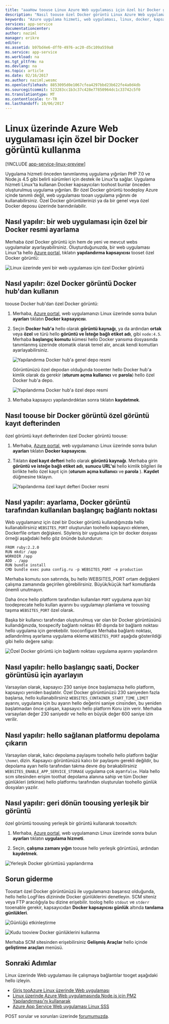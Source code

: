 ```yaml
---
title: "aaaHow toouse Linux Azure Web uygulaması için özel bir Docker görüntü | Microsoft Docs"
description: "Nasıl toouse özel Docker görüntü Linux Azure Web uygulaması için."
keywords: "Azure uygulama hizmeti, web uygulaması, linux, docker, kapsayıcı"
services: app-service
documentationcenter: 
author: naziml
manager: erikre
editor: 
ms.assetid: b97bd4e6-dff0-4976-ac20-d5c109a559a8
ms.service: app-service
ms.workload: na
ms.tgt_pltfrm: na
ms.devlang: na
ms.topic: article
ms.date: 02/16/2017
ms.author: naziml;wesmc
ms.openlocfilehash: 8853095d0e1067cfea4297bbd23b622fe4a0d4db
ms.sourcegitcommit: 523283cc1b3c37c428e77850964dc1c33742c5f0
ms.translationtype: MT
ms.contentlocale: tr-TR
ms.lasthandoff: 10/06/2017
---
```

# <a name="using-a-custom-docker-image-for-azure-web-app-on-linux"></a>Linux üzerinde Azure Web uygulaması için özel bir Docker görüntü kullanma #

[!INCLUDE [app-service-linux-preview](../../includes/app-service-linux-preview.md)]


Uygulama hizmeti önceden tanımlanmış uygulama yığınları PHP 7.0 ve Node.js 4.5 gibi belirli sürümleri için destek ile Linux'ta sağlar. Uygulama hizmeti Linux'ta kullanan Docker kapsayıcıları toohost bunlar önceden oluşturulmuş uygulama yığınları. Bir özel Docker görüntü toodeploy Azure içinde tanımlı değil, web uygulaması tooan uygulama yığınını de kullanabilirsiniz. Özel Docker görüntülerinizi ya da bir genel veya özel Docker deposu üzerinde barındırılabilir.


## <a name="how-to-set-a-custom-docker-image-for-a-web-app"></a>Nasıl yapılır: bir web uygulaması için özel bir Docker resmi ayarlama
Merhaba özel Docker görüntü için hem de yeni ve mevcut webs uygulamalar ayarlayabilirsiniz. Oluşturduğunuzda, bir web uygulaması Linux'ta hello [Azure portal](https://portal.azure.com/#create/Microsoft.AppSvcLinux), tıklatın **yapılandırma kapsayıcısı** tooset özel Docker görüntü:

![Linux üzerinde yeni bir web uygulaması için özel Docker görüntü][1]


## <a name="how-to-use-a-custom-docker-image-from-docker-hub"></a>Nasıl yapılır: özel Docker görüntü Docker hub'dan kullanın ##
toouse Docker hub'dan özel Docker görüntü:

1. Merhaba, [Azure portal](https://portal.azure.com), web uygulamanızı Linux üzerinde sonra bulun **ayarları** tıklatın **Docker kapsayıcısı**.

2.  Seçin **Docker hub'a** hello olarak **görüntü kaynağı**, ya da ardından **ortak** veya **özel** ve türü hello **görüntü ve İsteğe bağlı etiket adı**, gibi `node:4.5`. Merhaba **başlangıç komutu** kümesi hello Docker yansıma dosyasında tanımlanmış üzerinde otomatik olarak temel alır, ancak kendi komutları ayarlayabilirsiniz.  

    ![Yapılandırma Docker hub'a genel depo resmi][2]

    Görüntünüzü özel depodan olduğunda tooenter hello Docker hub'a kimlik olarak da gerekir (**oturum açma kullanıcı** ve **parola**) hello özel Docker hub'a depo.

    ![Yapılandırma Docker hub'a özel depo resmi][3]

3. Merhaba kapsayıcı yapılandırdıktan sonra tıklatın **kaydetmek**.

## <a name="how-toouse-a-docker-image-from-a-private-image-registry"></a>Nasıl toouse bir Docker görüntü özel görüntü kayıt defterinden ##
özel görüntü kayıt defterinden özel Docker görüntü toouse:

1. Merhaba, [Azure portal](https://portal.azure.com), web uygulamanızı Linux üzerinde sonra bulun **ayarları** tıklatın **Docker kapsayıcısı**.

2.  Tıklatın **özel kayıt defteri** hello olarak **görüntü kaynağı**. Merhaba girin **görüntü ve isteğe bağlı etiket adı**, **sunucu URL'si** hello kimlik bilgileri ile birlikte hello özel kayıt için (**oturum açma kullanıcı** ve **parola** ). **Kaydet** düğmesine tıklayın.

    ![Yapılandırma özel kayıt defteri Docker resmi][4]


## <a name="how-to-set-hello-port-used-by-your-docker-image"></a>Nasıl yapılır: ayarlama, Docker görüntü tarafından kullanılan başlangıç bağlantı noktası ##

Web uygulamanız için özel bir Docker görüntü kullandığınızda hello kullanabilirsiniz `WEBSITES_PORT` oluşturulan toohello kapsayıcı eklenen, Dockerfile ortam değişkeni. Söyleniş bir uygulama için bir docker dosyası örneği aşağıdaki hello göz önünde bulundurun:

    FROM ruby:2.2.0
    RUN mkdir /app
    WORKDIR /app
    ADD . /app
    RUN bundle install
    CMD bundle exec puma config.ru -p WEBSITES_PORT -e production

Merhaba komutu son satırında, bu hello WEBSITES_PORT ortam değişkeni çalışma zamanında geçirilen görebilirsiniz. Büyük/küçük harf komutlarda önemli unutmayın.

Daha önce hello platform tarafından kullanılan `PORT` uygulama ayarı biz toodeprecate hello kullan ayarını bu uygulamayı planlama ve toousing taşıma `WEBSITES_PORT` özel olarak.

Başka bir kullanıcı tarafından oluşturulmuş var olan bir Docker görüntüsünü kullandığınızda, toospecify bağlantı noktası 80 dışında bir bağlantı noktası hello uygulama için gerekebilir. tooconfigure Merhaba bağlantı noktası, adlandırılmış ayarlama uygulama ekleme `WEBSITES_PORT` aşağıda gösterildiği gibi hello değere sahip:

![Özel Docker görüntü için bağlantı noktası uygulama ayarını yapılandırın][6]

## <a name="how-to-set-hello-startup-time-for-your-docker-image"></a>Nasıl yapılır: hello başlangıç saati, Docker görüntüsü için ayarlayın ##

Varsayılan olarak, kapsayıcı 230 saniye önce başlamazsa hello platform, kapsayıcı yeniden başlatılır. Özel Docker görüntünüzü 230 saniyeden fazla başlarsa, hello kullanabilirsiniz `WEBSITES_CONTAINER_START_TIME_LIMIT` ayarını, uygulama için bu ayarın hello değerini saniye cinsinden, bu yeniden başlatmadan önce çalışan, kapsayıcı hello platform Koru izin verir. Merhaba varsayılan değer 230 saniyedir ve hello en büyük değer 600 saniye izin verilir.

## <a name="how-to-unmount-hello-platform-provided-storage"></a>Nasıl yapılır: hello sağlanan platformu depolama çıkarın ##

Varsayılan olarak, kalıcı depolama paylaşımı toohello hello platform bağlar `\home\` dizin. Kapsayıcı görüntünüzü kalıcı bir paylaşımı gerekli değildir, bu depolama ayarı hello tarafından takma devre dışı bırakabilirsiniz `WEBSITES_ENABLE_APP_SERVICE_STORAGE` uygulama çok ayarı`false`. Hala hello scm sitesinden erişim toothat depolama alanına sahip ve tüm Docker günlükleri (etkinse) hello platformu tarafından oluşturulan toohello günlük dosyaları yazılır.

## <a name="how-to-switch-back-toousing-a-built-in-image"></a>Nasıl yapılır: geri dönün toousing yerleşik bir görüntü ##

özel görüntü toousing yerleşik bir görüntü kullanarak tooswitch:

1. Merhaba, [Azure portal](https://portal.azure.com), web uygulamanızı Linux üzerinde sonra bulun **ayarları** tıklatın **uygulama hizmeti**.

2. Seçin, **çalışma zamanı yığın** toouse hello yerleşik görüntüsü, ardından **kaydetmek**. 

![Yerleşik Docker görüntüsü yapılandırma][5]


## <a name="troubleshooting"></a>Sorun giderme ##

Toostart özel Docker görüntünüzü ile uygulamanızı başarısız olduğunda, hello hello LogFiles dizininde Docker günlüklerini denetleyin. SCM siteniz veya FTP aracılığıyla bu dizine erişebilir.
toolog hello `stdout` ve `stderr` tooenable gerekir, kapsayıcıdan **Docker kapsayıcısı günlük** altında **tanılama günlükleri**.

![Günlüğü etkinleştirme][8]

![Kudu tooview Docker günlüklerini kullanma][7]

Merhaba SCM sitesinden erişebilirsiniz **Gelişmiş Araçlar** hello içinde **geliştirme araçları** menüsü.

## <a name="next-steps"></a>Sonraki Adımlar ##

Linux üzerinde Web uygulaması ile çalışmaya bağlantılar tooget aşağıdaki hello izleyin.   

* [Giriş tooAzure Linux üzerinde Web uygulaması](./app-service-linux-intro.md)
* [Linux üzerinde Azure Web uygulamasında Node.js için PM2 Yapılandırması'nı kullanarak](./app-service-linux-using-nodejs-pm2.md)
* [Azure App Service Web uygulaması Linux SSS](app-service-linux-faq.md)

POST sorular ve sorunları üzerinde [forumumuzda](https://social.msdn.microsoft.com/forums/azure/home?forum=windowsazurewebsitespreview).


<!--Image references-->
[1]: ./media/app-service-linux-using-custom-docker-image/new-configure-container.png
[2]: ./media/app-service-linux-using-custom-docker-image/existingapp-configure-dockerhub-public.png
[3]: ./media/app-service-linux-using-custom-docker-image/existingapp-configure-dockerhub-private.png
[4]: ./media/app-service-linux-using-custom-docker-image/existingapp-configure-privateregistry.png
[5]: ./media/app-service-linux-using-custom-docker-image/existingapp-configure-builtin.png
[6]: ./media/app-service-linux-using-custom-docker-image/setting-port.png
[7]: ./media/app-service-linux-using-custom-docker-image/kudu-docker-logs.png
[8]: ./media/app-service-linux-using-custom-docker-image/logging.png
